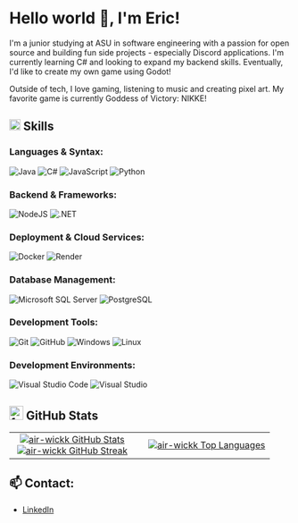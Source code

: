 # Hello world 👋, I'm Eric!

I'm a junior studying at ASU in software engineering with a passion for open source and building fun side projects - especially Discord applications. I'm currently learning C# and looking to expand my backend skills. Eventually, I'd like to create my own game using Godot!

Outside of tech, I love gaming, listening to music and creating pixel art. My favorite game is currently Goddess of Victory: NIKKE!

## <img src="https://media2.giphy.com/media/QssGEmpkyEOhBCb7e1/giphy.gif" width="20" alt="typing cat gif" /> Skills
### Languages & Syntax:
![Java](https://img.shields.io/badge/java-%23ED8B00.svg?style=for-the-badge&logo=openjdk&logoColor=white)
![C#](https://img.shields.io/badge/c%23-239120.svg?style=for-the-badge&logo=c-sharp&logoColor=white)
![JavaScript](https://img.shields.io/badge/javascript-%23F7DF1E.svg?style=for-the-badge&logo=javascript&logoColor=black)
![Python](https://img.shields.io/badge/python-3670A0?style=for-the-badge&logo=python&logoColor=ffdd54)

### Backend & Frameworks:
![NodeJS](https://img.shields.io/badge/node.js-339933.svg?style=for-the-badge&logo=node.js&logoColor=white)
![.NET](https://img.shields.io/badge/.NET-512BD4.svg?style=for-the-badge&logo=dot-net&logoColor=white)

### Deployment & Cloud Services:
![Docker](https://img.shields.io/badge/docker-2496ED.svg?style=for-the-badge&logo=docker&logoColor=white)
![Render](https://img.shields.io/badge/render-1D2330.svg?style=for-the-badge&logo=render&logoColor=white)

### Database Management:
![Microsoft SQL Server](https://img.shields.io/badge/Microsoft_SQL_Server-CC2927.svg?style=for-the-badge&logo=microsoft-sql-server&logoColor=white)
![PostgreSQL](https://img.shields.io/badge/postgresql-316192.svg?style=for-the-badge&logo=postgresql&logoColor=white)

### Development Tools:
![Git](https://img.shields.io/badge/git-F05032.svg?style=for-the-badge&logo=git&logoColor=white)
![GitHub](https://img.shields.io/badge/github-181717.svg?style=for-the-badge&logo=github&logoColor=white)
![Windows](https://img.shields.io/badge/windows-0078D6.svg?style=for-the-badge&logo=windows&logoColor=white)
![Linux](https://img.shields.io/badge/linux-FCC624.svg?style=for-the-badge&logo=linux&logoColor=black)

### Development Environments:
![Visual Studio Code](https://img.shields.io/badge/Visual_Studio_Code-007ACC.svg?style=for-the-badge&logo=visual-studio-code&logoColor=white)
![Visual Studio](https://img.shields.io/badge/Visual_Studio-5C2D91.svg?style=for-the-badge&logo=visual-studio&logoColor=white)


## <img src="https://media.giphy.com/media/iY8CRBdQXODJSCERIr/giphy.gif" width="25" alt="fun gif" /> GitHub Stats 
<table align="center" style="width: 100%;">
  <tr>
    <!-- Left column: Stats + Streaks stacked -->
    <td width="50%" align="center" valign="top" style="padding-right: 1rem;">
      <a href="https://github.com/air-wickk" target="_blank" rel="noopener noreferrer">
        <img src="https://github-readme-stats.vercel.app/api?username=air-wickk&show_icons=true&theme=nightowl&count_private=true" alt="air-wickk GitHub Stats" style="max-width: 100%; height: auto;" />
      </a>
      <br />
      <a href="https://github.com/air-wickk" target="_blank" rel="noopener noreferrer">
        <img src="https://github-readme-streak-stats.herokuapp.com/?user=air-wickk&theme=nightowl" alt="air-wickk GitHub Streak" style="max-width: 100%; height: auto;" />
      </a>
    </td>
    <!-- Right column: Top Languages centered vertically -->
    <td width="50%" align="center" valign="middle" style="padding-left: 1rem;">
      <a href="https://github.com/air-wickk" target="_blank" rel="noopener noreferrer">
        <img src="https://github-readme-stats.vercel.app/api/top-langs/?username=air-wickk&theme=nightowl&langs_count=10" alt="air-wickk Top Languages" style="max-width: 100%; height: auto;" />
      </a>
    </td>
  </tr>
</table>


## 📫 Contact:
- [LinkedIn](https://www.linkedin.com/in/eric-worwa-b0402a265)
